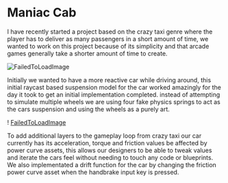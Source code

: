 # Maniac Cab <text-4xl text-white>

I have recently started a project based on the crazy taxi genre where the player has to deliver as many passengers in a short amount of time, we wanted to work on this project because of its simplicity and that arcade games generally take a shorter amount of time to create.

![FailedToLoadImage](/ProjectAssets/ManiacCab/ManiacCabSuspension.gif)<ml-20>

<text-4xl> Initially we wanted to have a more reactive car while driving around, this initial raycast based suspension model for the car worked amazingly for the day it took to get an initial implementation completed. instead of attempting to simulate multiple wheels we are using four fake physics springs to act as the cars suspension and using the wheels as a purely art. 

! <mr-20> [FailedToLoadImage](/ProjectAssets/ManiacCab/ManiacCabSuspensionCube.gif)

To add additional layers to the gameplay loop from crazy taxi our car currently has its acceleration, torque and friction values be affected by power curve assets, this allows our designers to be able to tweak values and iterate the cars feel without needing to touch any code or blueprints. We also implementated a drift function for the car by changing the friction power curve asset when the handbrake input key is pressed.
